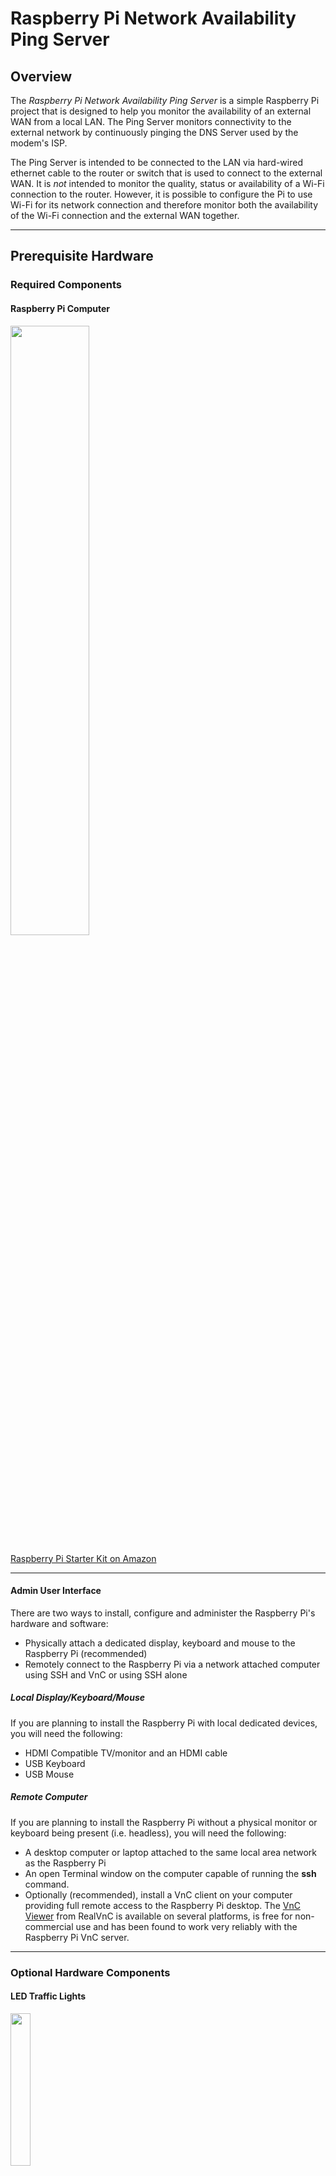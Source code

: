# Raspberry Pi Network Availability Ping Server

## Overview

The _Raspberry Pi Network Availability Ping Server_ is a simple Raspberry Pi project 
that is designed to help you monitor 
the availability of an external WAN from a local LAN.
The Ping Server monitors connectivity to the external network by continuously 
pinging the DNS Server used by the modem's ISP.

The Ping Server is intended to be connected to the LAN via hard-wired ethernet 
cable to the router or switch that is 
used to connect to the external WAN.
It is _not_ intended to monitor the quality, 
status or availability of a Wi-Fi connection to the router.
However, it is possible to configure the Pi to use Wi-Fi for its network connection and 
therefore monitor both the availability of the Wi-Fi connection and the external WAN together.

----
## Prerequisite Hardware

### Required Components

#### Raspberry Pi Computer

<img src="https://images-na.ssl-images-amazon.com/images/I/814a-VSPKHL._AC_SL1476_.jpg" width="50%" height="50%" />

[Raspberry Pi Starter Kit on Amazon](https://www.amazon.com/ABOX-Raspberry-Complete-Motherboard-Heatsink/dp/B07D8VXWRY/)

----
#### Admin User Interface

There are two ways to install, configure and administer the Raspberry Pi's hardware and software:
- Physically attach a dedicated display, keyboard and mouse to the Raspberry Pi (recommended)
- Remotely connect to the Raspberry Pi via a network attached computer using SSH and VnC or using SSH alone

##### Local Display/Keyboard/Mouse

If you are planning to install the Raspberry Pi with local dedicated devices,
you will need the following:
- HDMI Compatible TV/monitor and an HDMI cable
- USB Keyboard
- USB Mouse

##### Remote Computer

If you are planning to install the Raspberry Pi without a physical monitor or keyboard being present (i.e. headless),
you will need the following:
- A desktop computer or laptop attached to the same local area network as the Raspberry Pi
- An open Terminal window on the computer capable of running the **ssh** command.
- Optionally (recommended), install a VnC client on your computer providing full remote
access to the Raspberry Pi desktop. 
The [VnC Viewer](https://www.realvnc.com/en/connect/download/viewer/) from RealVnC is
available on several platforms, is free for non-commercial use and has been found to work very reliably with the Raspberry Pi VnC server.

----
### Optional Hardware Components

#### LED Traffic Lights

<img src="https://m.media-amazon.com/images/I/81qS7K8xMXL._AC_SL1500_.jpg" width="25%" height="25%" />

[LED Traffic Lights on Amazon](https://www.amazon.com/Pi-Traffic-Light-Raspberry/dp/B00P8VFA42/)

##### When the optional LED Traffic Lights are installed, the Ping Server states are shown as follows: 
- LED yellow - Program starting
- LED yellow & green - Network going up
- LED green - Network up
- LED red & yellow - Network going down
- LED red - Network down
- LED blinking red - Network not connected

----
#### USB Speaker

<img src="https://images-na.ssl-images-amazon.com/images/I/619fDIrwrHL._AC_SL1000_.jpg" width="50%" height="25%" />

[USB Speaker on Amazon](https://www.amazon.com/gp/product/B075M7FHM1/)

----

## Hardware Installation Steps

### Assemble the Raspberry Pi Computer
- Install the Raspberry Pi motherboard in the case
- Attach the two heat sinks to the motherboard
- Attach the case cover to the case

### Install the Raspberry Pi OS on a Micro SD Card
- Download and Install the free [Raspberry Pi Imager](https://www.raspberrypi.org/software/)
- Place a blank micro SD card into an SD card reader/writer and insert it into the computer
- Open the **Raspberry Pi Imager** (or equivalent micro SD card writer)
```
> Select Operating System: Raspberry Pi OS (32-bit)
```
- After clicking Select Device, but before selecting the specific device, 
make a note of the full path where the SD Card has been mounted on this computer.
```
> Select Device: Choose the appropriate SD Card reader
> Select Write
```
**Note:** Writing the OS to the SD card can take some time.

When complete, if you are using real console devices, skip ahead to 
_Final Assembly of the Raspberry Pi Computer_.

##### Headless Only
Otherwise, if you are planning a headless installation, you must enable **ssh** on boot
by adding a file to the boot directory of the micro SD card.

Open a terminal window on the computer with the SD card writer and perform the below commands.
You may need to remove and reinsert the SD card reader/writer 
for the newly created SD card volume to be recognized by the computer.
```
> cd <Directory where the SD Card in mounted on this computer>
> touch ssh
```
**Note:** the **ssh** file only needs to exist. An empty file is OK, 
as the contents of the file does not matter.

Now, close the Terminal window and properly eject the SD card reader/writer.

### Final Assembly of the Raspberry Pi Computer
- Remove the micro SD card from the SD card reader and 
insert it into the Raspberry Pi motherboard
- Attach a LAN Ethernet cable to the Raspberry Pi
- Attach the power supply to the Raspberry Pi
- If **not** headless, attach the monitor, keyboard and mouse, 
power up the Raspberry Pi, and then skip ahead to _Configure the Raspberry Pi OS Settings._

### Headless Initial Configuration of the Raspberry Pi
- Open a terminal window on your computer
- Power up the Raspberry Pi
- Once the Raspberry Pi has finished booting and has connected to the network, 
it will start responding to the ping command.
If you haven't already done so, make a note of the IP address.
```
> ping raspberrypi.local
```
- Make an initial connection to the Raspberry Pi using the **ssh** command.
- For now, just use the the default password of **raspberry**.
It is easier to wait until the upcoming _Raspberry Pi Setup_ wizard to permanently 
change the default password for the default user **pi**.
```
> ssh pi@raspberrypi.local
> passwd: raspberry
```
- Next, enable the **VnC Server** setting to make the Raspberry Pi graphical desktop available remotely.
```
> sudo raspi-config
> select Interface Options
> select P3 VNC 
> select Yes
> select OK
```
- Is is very helpful to change the default display resolution setting 
if you are planning to connect to the graphical desktop using VnC Viewer.
```
> select Display Options
> select D1 Resolution
> select DMT Mode 82 1920x1080 60Hz 16:9
> select OK
> select finish
> Reboot: Yes
```
- This will close the **ssh** session.
- Now, on your computer, open a **VnC Viewer** to get access to the Raspberry Pi graphical desktop.
```
> Open VNC Viewer
> Select 'New Connection...' from the 'File' menu
> For 'VNC Server' enter 'raspberrypi.local'
> For 'Name' enter a name meaningful to you
> OK
> Right-click the new Connection icon and select 'Connect'
(It may tell you that the VNC Server identity check has failed.)
> click 'Continue'
> Username: 'pi'
> Password: 'raspberry'
> OK
```
- When the Raspberry Pi desktop opens, you will receive a warning that SSH is enabled and
the default password for the **pi** user has not been changed.
- Click **OK** to continue with **Welcome to Raspberry Pi**.  
- Click **Next** to begin the **Raspberry Pi Setup Wizard** starting in the next step.

### Configure the Raspberry Pi OS Settings
At this point, if you are using the VNC Viewer to access the Raspberry Pi OS desktop,
the steps will be exactly the same as if you were using a physically attached
display, keyboard and mouse.
#### Raspberry Pi Setup Wizard
- If needed, make a note of the current IP address, then click **Next**
- Select the **Use English language** and **Use US keyboard** checkboxes
- Select a **Country**, **Language**, and **Timezone**, then click **Next**
- Now change the password for the default 'pi' account, then click **Next**
- Select the checkbox if the desktop does not fill the entire screen, then click **Next**
- If you want to use Wi-Fi, select your network, otherwise click **Skip**
- On the **Update Software** panel, click **Next** (**Note:** this may take some time)
- When finished it will notify you that the system is up to date. Click **OK**.
- At this point, the Initial Raspberry Pi Setup is essentially complete. 
- If you are currently **running headless**, click **Restart**. When the reboot is complete, 
restart the VNC Viewer and then skip down to _Software Installation Steps_.
- Otherwise, if you are currently **not running headless**, 
when asked if you want to restart, click **Later**
- Then click the **Raspberry Pi** button at the top left of the screen, select **Preferences**, 
and select **Raspberry Pi Configuration**.
- Select the **Interfaces** tab, then (if not already selected) 
select **Enable** for both VNC and for SSH. This will allow you to run headless later after the 
installation is complete.
- Click **OK**
- Click the **Raspberry Pi** button again, select **Logout**, and then click **Reboot**.
----
## Software Installation Steps
After the reboot is complete, all of the remaining installation steps are performed in a terminal window, 
which can be opened by clicking on the **Terminal** button at the top left of the screen.

If you haven't made a note of it already, 
the following command will tell you your Raspberry Pi's current IP address.
```
> hostname -I
```
##### Update Base Operating System
This step confirms that all of the currently install software is up to date. This should go very quickly if you did the updates in the setup wizard.
```
> sudo apt update
```
If there are no packages that need upgrading, skip ahead to _Install Swift Compiler._
```
> sudo apt upgrade
```
##### Install Swift Compiler
The following commands installs the Swift Tools, Compiler and Library for Raspberry Pi:
```
> curl -s https://packagecloud.io/install/repositories/swift-arm/release/script.deb.sh | sudo bash
> sudo apt-get install swift5
> (need to reply 'y' once, just hit return at the prompt)
```
##### Install the Ping Server
Download the public Ping Server Project from GitHub
```
> git clone https://github.com/Whiffer/PingServer
```
##### Configure and Build the Ping Server

Compile the Swift project.
```
> cd PingServer
> swift build
```

Start the PingServer and configure it to autostart at boot time.
```
> mkdir Outages
> sudo cp autostart/pingserver.service /etc/systemd/system/pingserver.service
> sudo systemctl start pingserver.service
> sudo systemctl enable pingserver.service
```

##### Install and Configure HTTP Server

After opening a terminal window, follow these steps to install and configure the HTTP server:
```
> sudo apt install nginx
> (need to reply 'y' once, just hit return at the prompt)
> sudo cp /home/pi/PingServer/nginx/nginx.conf /etc/nginx/
> sudo /etc/init.d/nginx reload
> sudo /etc/init.d/nginx start
```

##### Local Test

- Click the **Web Browser** button at the top left of the screen
- After the web browser starts, navigate to **localhost**

##### Remote Test 

- Click the **Open Applications Menu** button at the top left of the screen
- Click **Logout** then select **Reboot**
- Open a Web Browser on a computer on the same LAN and 
then navigate to **raspberrypi.local**.

----
## Operating the Ping Server

##### Stoping the Ping Server
To manually stop the PingServer, open a terminal and use this command.
```
> sudo systemctl stop pingserver.service
```
##### Updating the Ping Server
To update the PingServer from GitHub:
```
> cd PingServer
> git pull https://github.com/Whiffer/PingServer
> swift run
```
##### Starting the Ping Server
To manually start the PingServer, open a terminal and use this command.
```
> sudo systemctl start pingserver.service
```
##### Viewing the Ping Server Status
- Open a web browser on the local network
- Navigate to **raspberrypi.local**

----
## Ping Server Internal Logic

### Ping Server Program

- PingServer (Swift App)
- customize IP address for pings (e.g. Xfinity DNS is 75.75.75.75)
- writes '~/PingServer/www/CurrentStatus.js' once per second
- shows most recent ping round trip time and the minimum, maximum, 
average and standard deviation of the pings for the last minute.
- Each time an Outage is cleared, details of the Outage are written to: 
'~/PingServer/Outages/Outage_YYYY_MM_DD_HH_MM_SS.json'
- '~/PingServer/www/OutageHistory.js' is replaced after each outage is cleared

### Web Server
```
> sudo service nginx stop
> sudo service nginx start
> sudo service nginx restart
> sudo /etc/init.d/nginx reload
```

- nginx HTTP Server
- Web server root directory configured to be: '~/PingServer/www'
- index.html (browser auto reloads once per second)
- index.html embeds CurrentStatus.js and OutageHistory.js that are written by PingServer
- Direct any web browser to: raspberrypi.local or its direct IP address
----
